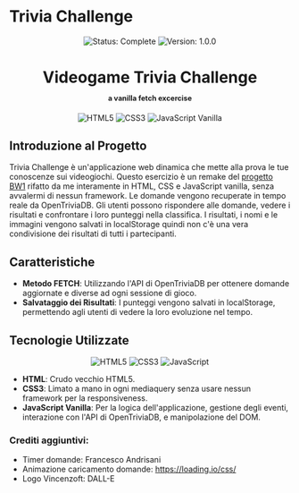 # Trivia Challenge

<p align="center">
  <img src="https://img.shields.io/badge/status-COMPLETE-green" alt="Status: Complete">
  <img src="https://img.shields.io/badge/version-1.0.0-blue" alt="Version: 1.0.0">
</p>

<h1 align="center">
Videogame Trivia Challenge
<p align="center" style="font-size:0.8rem">a vanilla fetch excercise</p>
</h1>

<p align="center">
  <img src="https://img.shields.io/badge/HTML5-E34F26?style=for-the-badge&logo=html5&logoColor=white" alt="HTML5"/>
  <img src="https://img.shields.io/badge/CSS3-1572B6?style=for-the-badge&logo=css3&logoColor=white" alt="CSS3"/>
  <img src="https://img.shields.io/badge/JavaScript-F7DF1E?style=for-the-badge&logo=javascript&logoColor=black" alt="JavaScript Vanilla"/>
</p>

## Introduzione al Progetto

Trivia Challenge è un'applicazione web dinamica che mette alla prova le tue conoscenze sui videogiochi. Questo esercizio è un remake del <a href="https://github.com/Vikappa/BW1_Team3">progetto BW1</a> rifatto da me interamente in HTML, CSS e JavaScript vanilla, senza avvalermi di nessun framework. Le domande vengono recuperate in tempo reale da OpenTriviaDB. Gli utenti possono rispondere alle domande, vedere i risultati e confrontare i loro punteggi nella classifica. I risultati, i nomi e le immagini vengono salvati in localStorage quindi non c'è una vera condivisione dei risultati di tutti i partecipanti.

## Caratteristiche

- **Metodo FETCH**: Utilizzando l'API di OpenTriviaDB per ottenere domande aggiornate e diverse ad ogni sessione di gioco.
- **Salvataggio dei Risultati**: I punteggi vengono salvati in localStorage, permettendo agli utenti di vedere la loro evoluzione nel tempo.

## Tecnologie Utilizzate
<p align="center">
  <img src="https://img.icons8.com/color/48/000000/html-5--v1.png" alt="HTML5"/>
  <img src="https://img.icons8.com/color/48/000000/css3.png" alt="CSS3"/>
  <img src="https://img.icons8.com/color/48/000000/javascript--v1.png" alt="JavaScript"/>
</p>

- **HTML**: Crudo vecchio HTML5.
- **CSS3**: Limato a mano in ogni mediaquery senza usare nessun framework per la responsiveness.
- **JavaScript Vanilla**: Per la logica dell'applicazione, gestione degli eventi, interazione con l'API di OpenTriviaDB, e manipolazione del DOM.

### Crediti aggiuntivi:
- Timer domande: Francesco Andrisani
- Animazione caricamento domande: https://loading.io/css/
- Logo Vincenzoft: DALL-E
